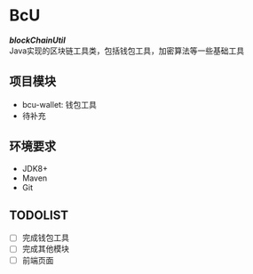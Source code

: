 # BcU

***blockChainUtil***<br>
Java实现的区块链工具类，包括钱包工具，加密算法等一些基础工具<br>

## 项目模块<br>

- bcu-wallet: 钱包工具<br>
- 待补充

## 环境要求<br>

- JDK8+<br>
- Maven<br>
- Git<br>

## TODOLIST<br>

-[ ] 完成钱包工具<br>
-[ ] 完成其他模块<br>
-[ ] 前端页面<br>